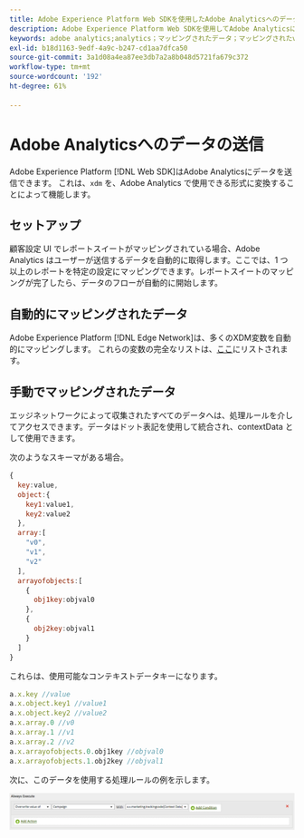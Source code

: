 ```yaml
---
title: Adobe Experience Platform Web SDKを使用したAdobe Analyticsへのデータの送信
description: Adobe Experience Platform Web SDKを使用してAdobe Analyticsにデータを送信する方法を説明します。
keywords: adobe analytics;analytics；マッピングされたデータ；マッピングされたvar;
exl-id: b18d1163-9edf-4a9c-b247-cd1aa7dfca50
source-git-commit: 3a1d08a4ea87ee3db7a2a8b048d5721fa679c372
workflow-type: tm+mt
source-wordcount: '192'
ht-degree: 61%

---
```


# Adobe Analyticsへのデータの送信

Adobe Experience Platform [!DNL Web SDK]はAdobe Analyticsにデータを送信できます。 これは、`xdm` を、Adobe Analytics で使用できる形式に変換することによって機能します。

## セットアップ

顧客設定 UI でレポートスイートがマッピングされている場合、Adobe Analytics はユーザーが送信するデータを自動的に取得します。ここでは、1 つ以上のレポートを特定の設定にマッピングできます。レポートスイートのマッピングが完了したら、データのフローが自動的に開始します。

## 自動的にマッピングされたデータ

Adobe Experience Platform [!DNL Edge Network]は、多くのXDM変数を自動的にマッピングします。 これらの変数の完全なリストは、[ここ](automatically-mapped-vars.md)にリストされます。

## 手動でマッピングされたデータ

エッジネットワークによって収集されたすべてのデータへは、処理ルールを介してアクセスできます。データはドット表記を使用して統合され、contextData として使用できます。

次のようなスキーマがある場合。

```javascript
{
  key:value,
  object:{
    key1:value1,
    key2:value2
  },
  array:[
    "v0",
    "v1",
    "v2"
  ],
  arrayofobjects:[
    {
      obj1key:objval0
    },
    {
      obj2key:objval1
    }
  ]
}
```

これらは、使用可能なコンテキストデータキーになります。

```javascript
a.x.key //value
a.x.object.key1 //value1
a.x.object.key2 //value2
a.x.array.0 //v0
a.x.array.1 //v1
a.x.array.2 //v2
a.x.arrayofobjects.0.obj1key //objval0
a.x.arrayofobjects.1.obj2key //objval1
```

次に、このデータを使用する処理ルールの例を示します。

![処理ルールインターフェイス](./assets/edge_analytics_processing_rules.png)
